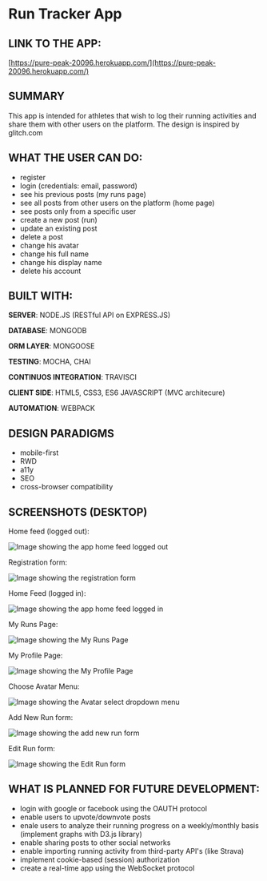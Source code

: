 # Run Tracker App

## LINK TO THE APP:
[https://pure-peak-20096.herokuapp.com/](https://pure-peak-20096.herokuapp.com/)

## SUMMARY
This app is intended for athletes that wish to log their running activities and share them with other users on the platform. The design is inspired by glitch.com

## WHAT THE USER CAN DO:

* register
* login (credentials: email, password)
* see his previous posts (my runs page)
* see all posts from other users on the platform (home page)
* see posts only from a specific user
* create a new post (run)
* update an existing post
* delete a post
* change his avatar
* change his full name
* change his display name
* delete his account

## BUILT WITH:

**SERVER**: NODE.JS (RESTful API on EXPRESS.JS)

**DATABASE**: MONGODB

**ORM LAYER**: MONGOOSE

**TESTING**: MOCHA, CHAI

**CONTINUOS INTEGRATION**: TRAVISCI

**CLIENT SIDE**: HTML5, CSS3, ES6 JAVASCRIPT (MVC architecure)

**AUTOMATION**: WEBPACK

## DESIGN PARADIGMS

* mobile-first
* RWD
* a11y
* SEO
* cross-browser compatibility

## SCREENSHOTS (DESKTOP)

Home feed (logged out):

![Image showing the app home feed logged out](app/public/dist/img/homeFeed1.png "Home feed logged out")

Registration form:

![Image showing the registration form](app/public/dist/img/registerForm.png "Registration form")

Home Feed (logged in):

![Image showing the app home feed logged in](app/public/dist/img/homeFeed2.png "Home feed logged in")

My Runs Page:

![Image showing the My Runs Page](app/public/dist/img/MyRuns.png "My Runs")

My Profile Page:

![Image showing the My Profile Page](app/public/dist/img/myProfileEdit.png "My Profile")

Choose Avatar Menu:

![Image showing the Avatar select dropdown menu](app/public/dist/img/chooseAvatar.png "Choose Avatar")


Add New Run form:

![Image showing the add new run form](app/public/dist/img/addNewRunForm.png "Add New Run form")

Edit Run form:

![Image showing the Edit Run form](app/public/dist/img/editRun.png "Edit Run form")

## WHAT IS PLANNED FOR FUTURE DEVELOPMENT:
* login with google or facebook using the OAUTH protocol
* enable users to upvote/downvote posts
* enale users to analyze their running progress on a weekly/monthly basis (implement graphs with D3.js library)
* enable sharing posts to other social networks
* enable importing running activity from third-party API's (like Strava)
* implement cookie-based (session) authorization
* create a real-time app using the WebSocket protocol